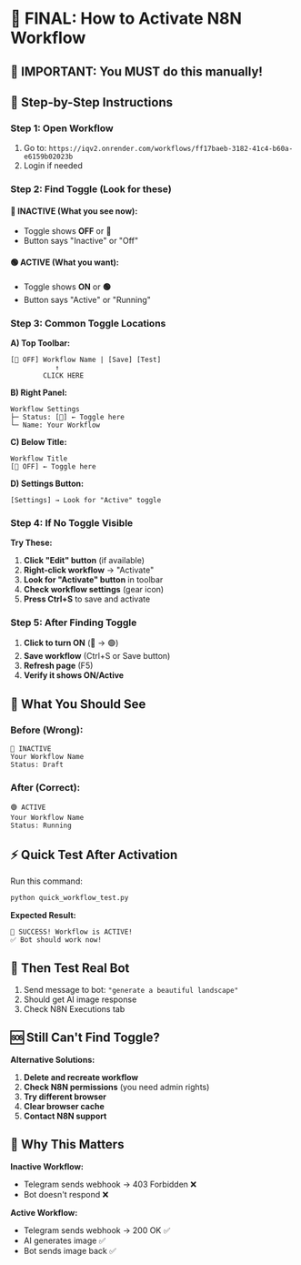 # 🎯 FINAL: How to Activate N8N Workflow

## 🚨 IMPORTANT: You MUST do this manually!

## 📍 Step-by-Step Instructions

### Step 1: Open Workflow
1. Go to: `https://iqv2.onrender.com/workflows/ff17baeb-3182-41c4-b60a-e6159b02023b`
2. Login if needed

### Step 2: Find Toggle (Look for these)

#### 🔴 INACTIVE (What you see now):
- Toggle shows **OFF** or **🔴**
- Button says "Inactive" or "Off"

#### 🟢 ACTIVE (What you want):
- Toggle shows **ON** or **🟢**
- Button says "Active" or "Running"

### Step 3: Common Toggle Locations

**A) Top Toolbar:**
```
[🔴 OFF] Workflow Name | [Save] [Test]
           ↑
        CLICK HERE
```

**B) Right Panel:**
```
Workflow Settings
├─ Status: [🔴] ← Toggle here
└─ Name: Your Workflow
```

**C) Below Title:**
```
Workflow Title
[🔴 OFF] ← Toggle here
```

**D) Settings Button:**
```
[Settings] → Look for "Active" toggle
```

### Step 4: If No Toggle Visible

**Try These:**

1. **Click "Edit" button** (if available)
2. **Right-click workflow** → "Activate"
3. **Look for "Activate" button** in toolbar
4. **Check workflow settings** (gear icon)
5. **Press Ctrl+S** to save and activate

### Step 5: After Finding Toggle

1. **Click to turn ON** (🔴 → 🟢)
2. **Save workflow** (Ctrl+S or Save button)
3. **Refresh page** (F5)
4. **Verify it shows ON/Active**

## 🎯 What You Should See

### Before (Wrong):
```
🔴 INACTIVE
Your Workflow Name
Status: Draft
```

### After (Correct):
```
🟢 ACTIVE  
Your Workflow Name
Status: Running
```

## ⚡ Quick Test After Activation

Run this command:
```bash
python quick_workflow_test.py
```

**Expected Result:**
```
🎉 SUCCESS! Workflow is ACTIVE!
✅ Bot should work now!
```

## 📱 Then Test Real Bot

1. Send message to bot: `"generate a beautiful landscape"`
2. Should get AI image response
3. Check N8N Executions tab

## 🆘 Still Can't Find Toggle?

**Alternative Solutions:**

1. **Delete and recreate workflow**
2. **Check N8N permissions** (you need admin rights)
3. **Try different browser**
4. **Clear browser cache**
5. **Contact N8N support**

## 🎯 Why This Matters

**Inactive Workflow:**
- Telegram sends webhook → 403 Forbidden ❌
- Bot doesn't respond ❌

**Active Workflow:**
- Telegram sends webhook → 200 OK ✅
- AI generates image ✅
- Bot sends image back ✅